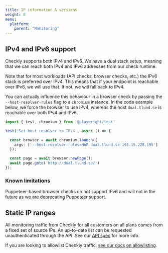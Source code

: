 ```yaml
---
title: IP information & versions
weight: 8
menu:
  platform:
    parent: "Monitoring"
---
```


##  IPv4 and IPv6 support

Checkly supports both IPv4 and IPv6. We have a dual stack setup, meaning that we can reach both IPv4 and IPv6 addresses from our check runtime.

Note that for most workloads (API checks, browser checks, etc.) the IPv6 stack is preferred over IPv4. This means that if your endpoint is reachable over IPv6, we will use that. If not, we will fall back to IPv4.

You can actually influence this behaviour in a browser check by passing the `--host-resolver-rules` flag to a `chromium` instance. In the code example below, we force the browser to use IPv4, whereas the host `dual.tlund.se` is reachable over both IPv4 and IPv6.

```ts
import { test, chromium } from '@playwright/test'

test('Set host resolver to IPv4', async () => {

  const browser = await chromium.launch({
    args: ['--host-resolver-rules=MAP dual.tlund.se 193.15.228.195']
  });

  const page = await browser.newPage();
  await page.goto('http://dual.tlund.se/')
});
```

### Known limitations

Puppeteer-based browser checks do not support IPv6 and will not in the future as we are deprecating Puppeteer support.

## Static IP ranges

All monitoring traffic from Checkly for all customers on all plans comes from a fixed set of source IPs. An up-to-date list can be requested unauthenticated through the API. See our [API spec](https://api.checklyhq.com/#/Static%20IPs) for more info.

If you are looking to allowlist Checkly traffic, [see our docs on allowlisting](/docs/monitoring/allowlisting/).
